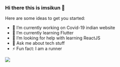 ### Hi there this is imsikun 👋

Here are some ideas to get you started:

- 🔭 I’m currently working on Covid-19 indian website
- 🌱 I’m currently learning Flutter
- 🤔 I’m looking for help with learning ReactJS
- 💬 Ask me about tech stuff
- ⚡ Fun fact: I am a runner

<img src='https://github-readme-stats.vercel.app/api?username=imsikun&&show_icons=true&title_color=ffffff&icon_color=bb2acf&text_color=daf7dc&bg_color=151515'>
